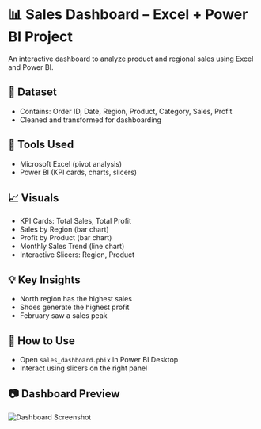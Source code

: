 # 📊 Sales Dashboard – Excel + Power BI Project

An interactive dashboard to analyze product and regional sales using Excel and Power BI.

## 📁 Dataset
- Contains: Order ID, Date, Region, Product, Category, Sales, Profit
- Cleaned and transformed for dashboarding

## 🔧 Tools Used
- Microsoft Excel (pivot analysis)
- Power BI (KPI cards, charts, slicers)

## 📈 Visuals
- KPI Cards: Total Sales, Total Profit
- Sales by Region (bar chart)
- Profit by Product (bar chart)
- Monthly Sales Trend (line chart)
- Interactive Slicers: Region, Product

## 💡 Key Insights
- North region has the highest sales
- Shoes generate the highest profit
- February saw a sales peak

## 📌 How to Use
- Open `sales_dashboard.pbix` in Power BI Desktop
- Interact using slicers on the right panel
  
## 📷 Dashboard Preview
![Dashboard Screenshot](sales_dashboard_preview.png)
